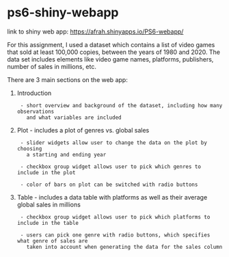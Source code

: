 # ps6-shiny-webapp

link to shiny web app: https://afrah.shinyapps.io/PS6-webapp/

For this assignment, I used a dataset which contains a list of video games that
sold at least 100,000 copies, between the years of 1980 and 2020. The data set 
includes elements like video game names, platforms, publishers, number of sales
in millions, etc.

There are 3 main sections on the web app:

1. Introduction

        - short overview and background of the dataset, including how many observations
          and what variables are included
2. Plot
        - includes a plot of genres vs. global sales
        
        - slider widgets allow user to change the data on the plot by choosing
          a starting and ending year
          
        - checkbox group widget allows user to pick which genres to include in the plot
        
        - color of bars on plot can be switched with radio buttons
3. Table
        - includes a data table with platforms as well as their average global sales in millions
        
        - checkbox group widget allows user to pick which platforms to include in the table
        
        - users can pick one genre with radio buttons, which specifies what genre of sales are
          taken into account when generating the data for the sales column